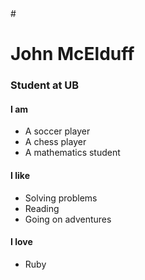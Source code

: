 <!DOCTYPE html>
<html>
	<head>
		#<title>My Portfolio</title>
	</head>
	<body>
		<div>
			<h1>John McElduff</h1>
			<h3>Student at UB</h3>
		</div>
		<div>
		<h4>I am</h4>
		<ul>
			<li>A soccer player</li>
			<li>A chess player</li>
			<li>A mathematics student</li>
		</ul>
		<h4>I like</h4>
		<ul>
			<li>Solving problems</li>
			<li>Reading</li>
			<li>Going on adventures</li>
		</ul>
		<h4>I love</h4>
		<ul>
			<li>Ruby</li>
		</ul>
		</div>
	</body>
</html>
